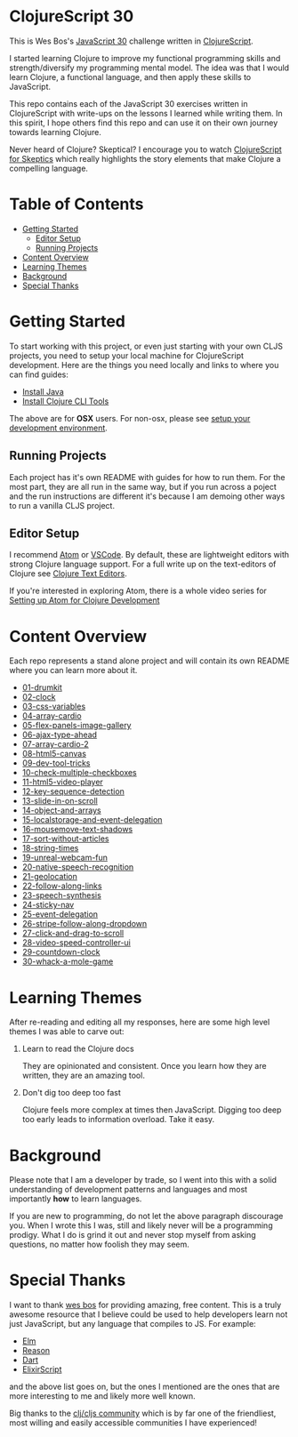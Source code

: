 # ClojureScript 30

This is Wes Bos's [JavaScript 30] challenge written in [ClojureScript].

I started learning Clojure to improve my functional programming skills and strength/diversify my programming mental model. The idea was that I would learn Clojure, a functional language, and then apply these skills to JavaScript.

This repo contains each of the JavaScript 30 exercises written in ClojureScript with write-ups on the lessons I learned while writing them. In this spirit, I hope others find this repo and can use it on their own journey towards learning Clojure.

Never heard of Clojure? Skeptical? I encourage you to watch [ClojureScript for Skeptics] which really highlights the story elements that make Clojure a compelling language.

# Table of Contents

- [Getting Started]
  - [Editor Setup]
  - [Running Projects]
- [Content Overview]
- [Learning Themes]
- [Background]
- [Special Thanks]

# Getting Started

To start working with this project, or even just starting with your own CLJS projects, you need to setup your local machine for ClojureScript development.  Here are the things you need locally and links to where you can find guides:

- [Install Java]
- [Install Clojure CLI Tools]

The above are for **OSX** users.  For non-osx, please see [setup your development environment].

## Running Projects

Each project has it's own README with guides for how to run them.  For the most part, they are all run in the same way, but if you run across a poject and the run instructions are different it's because I am demoing other ways to run a vanilla CLJS project.

## Editor Setup

I recommend [Atom] or [VSCode]. By default, these are lightweight editors with strong Clojure language support.  For a full write up on the text-editors of Clojure see [Clojure Text Editors].

If you're interested in exploring Atom, there is a whole video series for [Setting up Atom for Clojure Development]

# Content Overview

Each repo represents a stand alone project and will contain its own README where you can learn more about it.

- [01-drumkit](https://github.com/tkjone/clojurescript-30/tree/master/01-drumkit)
- [02-clock](https://github.com/tkjone/clojurescript-30/tree/master/02-clock)
- [03-css-variables](https://github.com/tkjone/clojurescript-30/tree/master/03-css-variables)
- [04-array-cardio](https://github.com/tkjone/clojurescript-30/tree/master/04-array-cardio)
- [05-flex-panels-image-gallery](https://github.com/tkjone/clojurescript-30/tree/master/05-flex-panels-image-gallery)
- [06-ajax-type-ahead](https://github.com/tkjone/clojurescript-30/tree/master/06-ajax-type-ahead)
- [07-array-cardio-2](https://github.com/tkjone/clojurescript-30/tree/master/07-array-cardio-2)
- [08-html5-canvas](https://github.com/tkjone/clojurescript-30/tree/master/08-html5-canvas)
- [09-dev-tool-tricks](https://github.com/tkjone/clojurescript-30/tree/master/09-dev-tool-tricks)
- [10-check-multiple-checkboxes](https://github.com/tkjone/clojurescript-30/tree/master/10-check-multiple-checkboxes)
- [11-html5-video-player](https://github.com/tkjone/clojurescript-30/tree/master/11-html5-video-player)
- [12-key-sequence-detection](https://github.com/tkjone/clojurescript-30/tree/master/12-key-sequence-detection)
- [13-slide-in-on-scroll](https://github.com/tkjone/clojurescript-30/tree/master/13-slide-in-on-scroll)
- [14-object-and-arrays](https://github.com/tkjone/clojurescript-30/tree/master/14-object-and-arrays)
- [15-localstorage-and-event-delegation](https://github.com/tkjone/clojurescript-30/tree/master/15-localstorage-and-event-delegation)
- [16-mousemove-text-shadows](https://github.com/tkjone/clojurescript-30/tree/master/16-mousemove-text-shadows)
- [17-sort-without-articles](https://github.com/tkjone/clojurescript-30/tree/master/17-sort-without-articles)
- [18-string-times](https://github.com/tkjone/clojurescript-30/tree/master/18-string-times)
- [19-unreal-webcam-fun](https://github.com/tkjone/clojurescript-30/tree/master/19-unreal-webcam-fun)
- [20-native-speech-recognition](https://github.com/tkjone/clojurescript-30/tree/master/20-native-speech-recognition)
- [21-geolocation](https://github.com/tkjone/clojurescript-30/tree/master/21-geolocation)
- [22-follow-along-links](https://github.com/tkjone/clojurescript-30/tree/master/22-follow-along-links)
- [23-speech-synthesis](https://github.com/tkjone/clojurescript-30/tree/master/23-speech-synthesis)
- [24-sticky-nav](https://github.com/tkjone/clojurescript-30/tree/master/24-sticky-nav)
- [25-event-delegation](https://github.com/tkjone/clojurescript-30/tree/master/25-event-delegation)
- [26-stripe-follow-along-dropdown](https://github.com/tkjone/clojurescript-30/tree/master/26-stripe-follow-along-dropdown)
- [27-click-and-drag-to-scroll](https://github.com/tkjone/clojurescript-30/tree/master/27-click-and-drag-to-scroll)
- [28-video-speed-controller-ui](https://github.com/tkjone/clojurescript-30/tree/master/28-video-speed-controller-ui)
- [29-countdown-clock](https://github.com/tkjone/clojurescript-30/tree/master/29-countdown-clock)
- [30-whack-a-mole-game](https://github.com/tkjone/clojurescript-30/tree/master/30-whack-a-mole-game)

# Learning Themes

After re-reading and editing all my responses, here are some high level themes I was able to carve out:

1.  Learn to read the Clojure docs

    They are opinionated and consistent. Once you learn how they are written, they are an amazing tool.

2.  Don't dig too deep too fast

    Clojure feels more complex at times then JavaScript. Digging too deep too early leads to information overload. Take it easy.

# Background

Please note that I am a developer by trade, so I went into this with a solid understanding of development patterns and languages and most importantly **how** to learn languages.

If you are new to programming, do not let the above paragraph discourage you. When I wrote this I was, still and likely never will be a programming prodigy. What I do is grind it out and never stop myself from asking questions, no matter how foolish they may seem.

# Special Thanks

I want to thank [wes bos] for providing amazing, free content. This is a truly awesome resource that I believe could be used to help developers learn not just JavaScript, but any language that compiles to JS. For example:

- [Elm]
- [Reason]
- [Dart]
- [ElixirScript]

and the above list goes on, but the ones I mentioned are the ones that are more interesting to me and likely more well known.

Big thanks to the [clj/cljs community] which is by far one of the friendliest, most willing and easily accessible communities I have experienced!

[Getting Started]: #getting-started
[Editor Setup]: #editor-setup
[Running Projects]: #running-projects
[Content Overview]: #content-overview
[Learning Themes]: #learning-themes
[Background]: #background
[Special Thanks]: #special-thanks

[Atom]: https://atom.io/
[JavaScript 30]: https://javascript30.com/
[wes bos]: https://github.com/wesbos
[VSCode]: https://code.visualstudio.com/
[Elm]: https://elm-lang.org/
[Reason]: https://reasonml.github.io/
[Dart]: https://www.dartlang.org/guides/language
[ElixirScript]: https://elixirscript.github.io/
[clj/cljs community]: http://clojurians.net/
[ClojureScript]: https://clojurescript.org/
[ClojureScript for Skeptics]: https://www.youtube.com/watch?v=gsffg5xxFQI&feature=player_embedded
[setup your development environment]: https://clojurescript.org/guides/quick-start
[Install Java]: https://www.youtube.com/watch?v=SljDPNwAFOc&list=PLaGDS2KB3-ArG0WqAytE9GsZgrM-USsZA&index=2
[Install Clojure CLI Tools]: https://www.youtube.com/watch?v=5_q5pLoz9b0&list=PLaGDS2KB3-ArG0WqAytE9GsZgrM-USsZA&index=5
[Clojure Text Editors]: https://betweentwoparens.com/clojure-text-editors
[Setting up Atom for Clojure Development]: https://www.youtube.com/watch?v=XJ4DUFjqDuQ&list=PLaGDS2KB3-AqeOryQptgApJ6M7mfoFXIp
